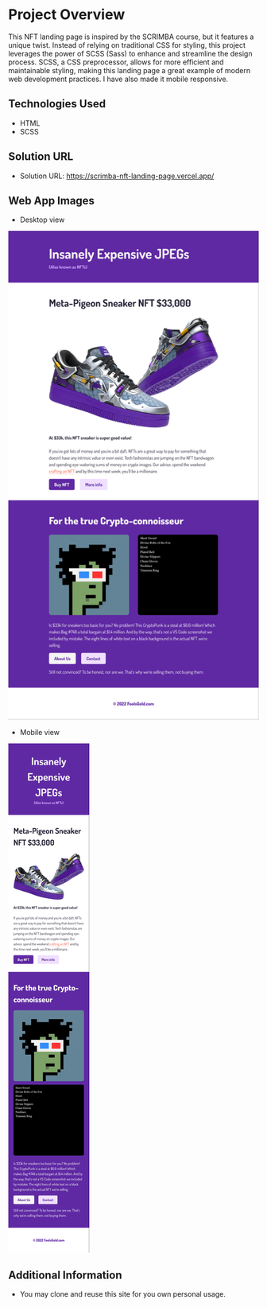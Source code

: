 # Project Overview

This NFT landing page is inspired by the SCRIMBA course, but it features a unique twist. Instead of relying on traditional CSS for styling, this project leverages the power of SCSS (Sass) to enhance and streamline the design process. SCSS, a CSS preprocessor, allows for more efficient and maintainable styling, making this landing page a great example of modern web development practices. I have also made it mobile responsive.

## Technologies Used

- HTML
- SCSS

## Solution URL

- Solution URL: https://scrimba-nft-landing-page.vercel.app/

## Web App Images

- Desktop view

![Image 1](./image.png)

- Mobile view

![Image 2](./image-1.png)

## Additional Information

- You may clone and reuse this site for you own personal usage.
